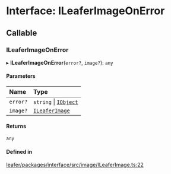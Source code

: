 # Interface: ILeaferImageOnError

## Callable

### ILeaferImageOnError

▸ **ILeaferImageOnError**(`error?`, `image?`): `any`

#### Parameters

| Name | Type |
| :------ | :------ |
| `error?` | `string` \| [`IObject`](IObject.md) |
| `image?` | [`ILeaferImage`](ILeaferImage.md) |

#### Returns

`any`

#### Defined in

[leafer/packages/interface/src/image/ILeaferImage.ts:22](https://github.com/leaferjs/leafer/blob/fd13609/packages/interface/src/image/ILeaferImage.ts#L22)
